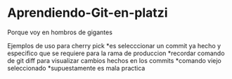 # Aprendiendo-Git-en-platzi
Porque voy en hombros de gigantes


Ejemplos de uso para cherry pick
*es selecccionar un commit ya hecho y especifico que se requiere para la rama de produccion
*recordar comando de git diff para visualizar cambios hechos en los commits
*comando viejo seleccionado
*supuestamente es mala practica
